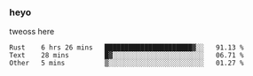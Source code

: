 ### heyo
tweoss here

<!--START_SECTION:waka-->

```text
Rust    6 hrs 26 mins   ██████████████████████▓░░   91.13 %
Text    28 mins         █▓░░░░░░░░░░░░░░░░░░░░░░░   06.71 %
Other   5 mins          ▒░░░░░░░░░░░░░░░░░░░░░░░░   01.27 %
```

<!--END_SECTION:waka-->

<!--
**Tweoss/tweoss** is a ✨ _special_ ✨ repository because its `README.md` (this file) appears on your GitHub profile.

Here are some ideas to get you started:

- 🔭 I’m currently working on ...
- 🌱 I’m currently learning ...
- 👯 I’m looking to collaborate on ...
- 🤔 I’m looking for help with ...
- 💬 Ask me about ...
- 📫 How to reach me: ...
- 😄 Pronouns: ...
- ⚡ Fun fact: ...
-->
